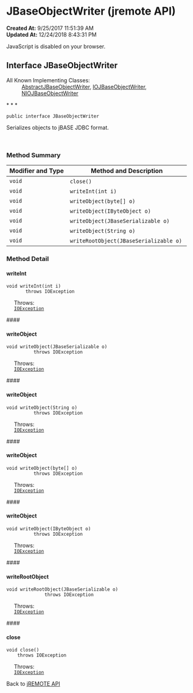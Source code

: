 # JBaseObjectWriter (jremote API)

**Created At:** 9/25/2017 11:51:39 AM  
**Updated At:** 12/24/2018 8:43:31 PM  

<script type="text/javascript"><!--
    try {
        if (location.href.indexOf('is-external=true') == -1) {
            parent.document.title="JBaseObjectWriter (jremote   API)";
        }
    }
    catch(err) {
    }
//-->
var methods = {"i0":6,"i1":6,"i2":6,"i3":6,"i4":6,"i5":6,"i6":6};
var tabs = {65535:["t0","All Methods"],2:["t2","Instance Methods"],4:["t3","Abstract Methods"]};
var altColor = "altColor";
var rowColor = "rowColor";
var tableTab = "tableTab";
var activeTableTab = "activeTableTab";</script><noscript><div>JavaScript is disabled on your browser.</div></noscript><!-- ========= START OF TOP NAVBAR ======= -->
<!--   -->

## Interface JBaseObjectWriter

<dl><dt>All Known Implementing Classes:</dt><dd><a href="com_jbase_jremote_io_abstractjbaseobjectwriter" title="class in com.jbase.jremote.io">AbstractJBaseObjectWriter</a>, <a href="com_jbase_jremote_io_iojbaseobjectwriter" title="class in com.jbase.jremote.io">IOJBaseObjectWriter</a>, <a href="com_jbase_jremote_io_niojbaseobjectwriter" title="class in com.jbase.jremote.io">NIOJBaseObjectWriter</a></dd></dl>
* * *


```
public interface JBaseObjectWriter
```

Serializes objects to jBASE JDBC format.
<dl><dt><br></dt></dl>

<!--   -->

### Method Summary


| Modifier and Type<br> | Method and Description<br> |
| --- | --- |
| `void`<br> | `close()` <br> |
| `void`<br> | `writeInt(int i)` <br> |
| `void`<br> | `writeObject(byte[] o)` <br> |
| `void`<br> | `writeObject(IByteObject o)` <br> |
| `void`<br> | `writeObject(JBaseSerializable o)` <br> |
| `void`<br> | `writeObject(String o)` <br> |
| `void`<br> | `writeRootObject(JBaseSerializable o)` <br> |

<!--   -->

### Method Detail
<!--   -->
#### writeInt

```
void writeInt(int i)
       throws IOException
```
<dl><dt style="margin-left: 20px;"><span class="throwsLabel">Throws:</span></dt><dd style="margin-left: 20px;"><code><a href="http://java.sun.com/j2se/1.5.0/docs/api/java/io/IOException.html?is-external=true" title="class or interface in java.io">IOException</a></code></dd></dl><!--   -->
#### 


#### writeObject

```
void writeObject(JBaseSerializable o)
          throws IOException
```
<dl><dt style="margin-left: 20px;"><span class="throwsLabel">Throws:</span></dt><dd style="margin-left: 20px;"><code><a href="http://java.sun.com/j2se/1.5.0/docs/api/java/io/IOException.html?is-external=true" title="class or interface in java.io">IOException</a></code></dd></dl><!--   -->
#### 


#### writeObject

```
void writeObject(String o)
          throws IOException
```
<dl><dt style="margin-left: 20px;"><span class="throwsLabel">Throws:</span></dt><dd style="margin-left: 20px;"><code><a href="http://java.sun.com/j2se/1.5.0/docs/api/java/io/IOException.html?is-external=true" title="class or interface in java.io">IOException</a></code></dd></dl><!--   -->
#### 


#### writeObject

```
void writeObject(byte[] o)
          throws IOException
```
<dl><dt style="margin-left: 20px;"><span class="throwsLabel">Throws:</span></dt><dd style="margin-left: 20px;"><code><a href="http://java.sun.com/j2se/1.5.0/docs/api/java/io/IOException.html?is-external=true" title="class or interface in java.io">IOException</a></code></dd></dl><!--   -->
#### 


#### writeObject

```
void writeObject(IByteObject o)
          throws IOException
```
<dl><dt style="margin-left: 20px;"><span class="throwsLabel">Throws:</span></dt><dd style="margin-left: 20px;"><code><a href="http://java.sun.com/j2se/1.5.0/docs/api/java/io/IOException.html?is-external=true" title="class or interface in java.io">IOException</a></code></dd></dl><!--   -->
#### 


#### writeRootObject

```
void writeRootObject(JBaseSerializable o)
              throws IOException
```
<dl><dt style="margin-left: 20px;"><span class="throwsLabel">Throws:</span></dt><dd style="margin-left: 20px;"><code><a href="http://java.sun.com/j2se/1.5.0/docs/api/java/io/IOException.html?is-external=true" title="class or interface in java.io">IOException</a></code></dd></dl><!--   -->
#### 


#### close

```
void close()
    throws IOException
```
<dl><dt style="margin-left: 20px;"><span class="throwsLabel">Throws:</span></dt><dd style="margin-left: 20px;"><code><a href="http://java.sun.com/j2se/1.5.0/docs/api/java/io/IOException.html?is-external=true" title="class or interface in java.io">IOException</a></code></dd></dl>
<!-- ========= END OF CLASS DATA ========= --><!-- ======= START OF BOTTOM NAVBAR ====== -->
<!--   -->


Back to [jREMOTE API](com_jbase_jremote_package-summary)

